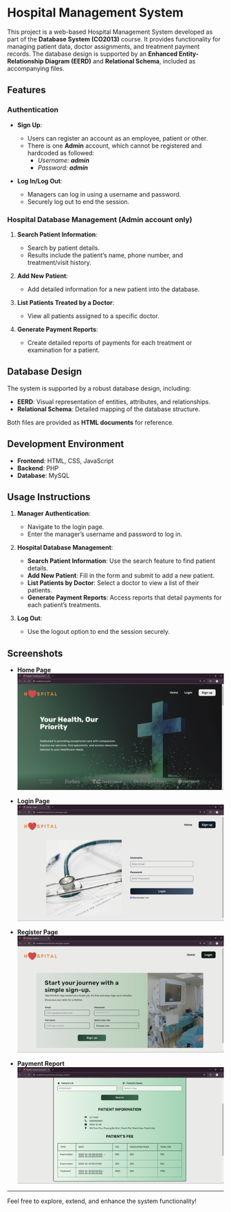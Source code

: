 # Hospital Management System  

This project is a web-based Hospital Management System developed as part of the **Database System (CO2013)** course. It provides functionality for managing patient data, doctor assignments, and treatment payment records. The database design is supported by an **Enhanced Entity-Relationship Diagram (EERD)** and **Relational Schema**, included as accompanying files.  

## Features  

### Authentication
- **Sign Up**:  
  - Users can register an account as an employee, patient or other.
  - There is one **Admin** account, which cannot be registered and hardcoded as followed:
    - _Username: **admin**_
    - _Password: **admin**_ 
 
- **Log In/Log Out**:  
  - Managers can log in using a username and password.  
  - Securely log out to end the session.

### Hospital Database Management (Admin account only)
1. **Search Patient Information**:  
   - Search by patient details.  
   - Results include the patient’s name, phone number, and treatment/visit history.  

2. **Add New Patient**:  
   - Add detailed information for a new patient into the database.  

3. **List Patients Treated by a Doctor**:  
   - View all patients assigned to a specific doctor.  

4. **Generate Payment Reports**:  
   - Create detailed reports of payments for each treatment or examination for a patient.  

## Database Design  

The system is supported by a robust database design, including:  
- **EERD**: Visual representation of entities, attributes, and relationships.  
- **Relational Schema**: Detailed mapping of the database structure.  

Both files are provided as **HTML documents** for reference.  

## Development Environment  

- **Frontend**: HTML, CSS, JavaScript  
- **Backend**: PHP  
- **Database**: MySQL  

## Usage Instructions  

1. **Manager Authentication**:  
   - Navigate to the login page.  
   - Enter the manager’s username and password to log in.  

2. **Hospital Database Management**:  
   - **Search Patient Information**: Use the search feature to find patient details.  
   - **Add New Patient**: Fill in the form and submit to add a new patient.  
   - **List Patients by Doctor**: Select a doctor to view a list of their patients.  
   - **Generate Payment Reports**: Access reports that detail payments for each patient’s treatments.  

3. **Log Out**:  
   - Use the logout option to end the session securely.  

## Screenshots  

- **Home Page**  
  ![Login Page](screenshots/home.png)

- **Login Page**  
![Login Page](screenshots/login.png)

- **Register Page**  
  ![Login Page](screenshots/signup.png)  

- **Payment Report**  
  ![Payment Report](screenshots/search.png)  

---  

Feel free to explore, extend, and enhance the system functionality!  
